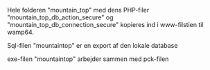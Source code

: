 Hele folderen "mountain_top" med dens PHP-filer "mountain_top_db_action_secure" og "mountain_top_db_connection_secure" kopieres ind i www-filstien til wamp64.

Sql-filen "mountaintop" er en export af den lokale database

exe-filen "mountaintop" arbejder sammen med pck-filen
